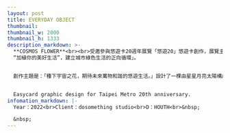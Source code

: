 ```yaml
---
layout: post
title: EVERYDAY OBJECT
thumbnail:
thumbnail_w: 2000
thumbnail_h: 1333
description_markdown: >-
  **COSMOS FLOWER**<br><br>受邀參與悠遊卡20週年展覽「悠遊20」悠遊卡創作，展覽主題以「
  “加植你的美好生活”，建立城市綠色生活的正向循環」。


  創作主題是：「種下宇宙之花，期待未來萬物和諧的悠遊生活。」設計了一棵由星星月亮太陽構成的宇宙之花。


  Easycard graphic design for Taipei Metro 20th anniversary.
infomation_markdown: |-
  Year：2022<br>Client：dosomething studio<br>D：HOUTH<br>&nbsp;

  &nbsp;
---
```

